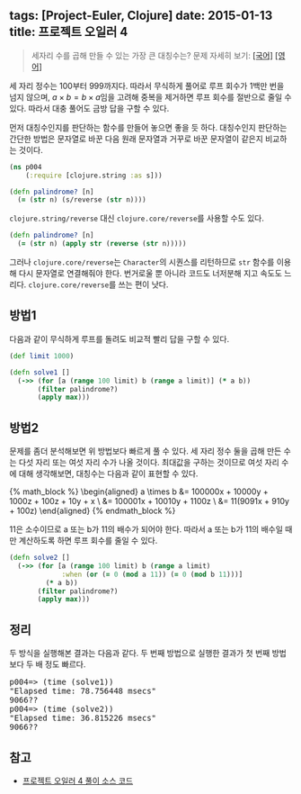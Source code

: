 tags: [Project-Euler, Clojure]
date: 2015-01-13
title: 프로젝트 오일러 4
---
> 세자리 수를 곱해 만들 수 있는 가장 큰 대칭수는?
> 문제 자세히 보기: [[국어]](http://euler.synap.co.kr/prob_detail.php?id=4) [[영어]](https://projecteuler.net/problem=4)

세 자리 정수는 100부터 999까지다. 따라서 무식하게 풀어로 루프 회수가 1백만 번을 넘지 않으며, $a \times b = b \times a$임을 고려해 중복을 제거하면 루프 회수를 절반으로 줄일 수 있다. 따라서 대충 풀어도 금방 답을 구할 수 있다.<!--more-->

먼저 대칭수인지를 판단하는 함수를 만들어 놓으면 좋을 듯 하다. 대칭수인지 판단하는 간단한 방법은 문자열로 바꾼 다음 원래 문자열과 거꾸로 바꾼 문자열이 같은지 비교하는 것이다.

```clojure
(ns p004
    (:require [clojure.string :as s]))

(defn palindrome? [n]
  (= (str n) (s/reverse (str n))))
```

`clojure.string/reverse` 대신 `clojure.core/reverse`를 사용할 수도 있다.

```clojure
(defn palindrome? [n]
  (= (str n) (apply str (reverse (str n)))))
```

그러나 `clojure.core/reverse`는 `Character`의 시퀀스를 리턴하므로 `str` 함수를 이용해 다시 문자열로 연결해줘야 한다. 번거로울 뿐 아니라 코드도 너저분해 지고 속도도 느리다. `clojure.core/reverse`를 쓰는 편이 낫다.

## 방법1
다음과 같이 무식하게 루프를 돌려도 비교적 빨리 답을 구할 수 있다.

```clojure
(def limit 1000)

(defn solve1 []
  (->> (for [a (range 100 limit) b (range a limit)] (* a b))
       (filter palindrome?)
       (apply max)))
```

## 방법2
문제를 좀더 분석해보면 위 방법보다 빠르게 풀 수 있다. 세 자리 정수 둘을 곱해 만든 수는 다섯 자리 또는 여섯 자리 수가 나올 것이다. 최대값을 구하는 것이므로 여섯 자리 수에 대해 생각해보면, 대칭수는 다음과 같이 표현할 수 있다.

{% math_block %}
\begin{aligned}
a \times b &= 100000x + 10000y + 1000z + 100z + 10y + x \\
&= 100001x + 10010y + 1100z \\
&= 11(9091x + 910y + 100z)
\end{aligned}
{% endmath_block %}

11은 소수이므로 a 또는 b가 11의 배수가 되어야 한다. 따라서 a 또는 b가 11의 배수일 때만 계산하도록 하면 루프 회수를 줄일 수 있다.

```clojure
(defn solve2 []
  (->> (for [a (range 100 limit) b (range a limit)
             :when (or (= 0 (mod a 11)) (= 0 (mod b 11)))]
         (* a b))
       (filter palindrome?)
       (apply max)))
```

## 정리
두 방식을 실행해본 결과는 다음과 같다. 두 번째 방법으로 실행한 결과가 첫 번째 방법보다 두 배 정도 빠르다.

<pre class="console">
p004=> (time (solve1))
"Elapsed time: 78.756448 msecs"
9066??
p004=> (time (solve2))
"Elapsed time: 36.815226 msecs"
9066??
</pre>

## 참고
* [프로젝트 오일러 4 풀이 소스 코드](https://github.com/ntalbs/euler/blob/master/src/p004.clj)

